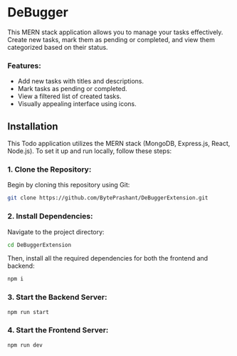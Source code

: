 
# DeBugger

This MERN stack application allows you to manage your tasks effectively. Create new tasks, mark them as pending or completed, and view them categorized based on their status.

### Features:

- Add new tasks with titles and descriptions.
- Mark tasks as pending or completed.
- View a filtered list of created tasks.
- Visually appealing interface using icons.
## Installation
This Todo application utilizes the MERN stack (MongoDB, Express.js, React, Node.js). To set it up and run locally, follow these steps:

### 1. Clone the Repository:

Begin by cloning this repository using Git:

```bash
git clone https://github.com/BytePrashant/DeBuggerExtension.git

```
### 2. Install Dependencies:

Navigate to the project directory:

```bash
cd DeBuggerExtension
```
Then, install all the required dependencies for both the frontend and backend:
```bash
npm i
```

### 3. Start the Backend Server:
```bash
npm run start
```

### 4. Start the Frontend Server:
```bash
npm run dev
```
